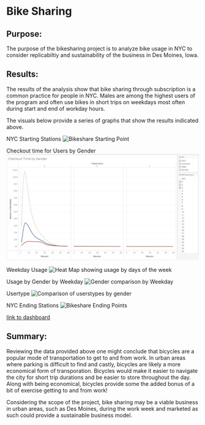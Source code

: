 # Bike Sharing 

## Purpose:
The purpose of the bikesharing project is to analyze bike usage in NYC to consider replicabiltiy and sustainability of the business in Des Moines, Iowa.

##  Results:
The results of the analysis show that bike sharing through subscription is a common practice for people in NYC. Males are among the highest users of the program and often use bikes in short trips on weekdays most often during start and end of workday hours. 


The visuals below provide a series of graphs that show the results indicated above. 

NYC Starting Stations
![Bikeshare Starting Point]("C:\Users\kathl\OneDrive\Desktop\Bootcamp_Classwork\Projects\Module_14_Tableau\resources\StartingStation.png")

Checkout time for Users by Gender
![Comparison by of bikeshare by gender](https://github.com/KathleenYager/BikeSharing_Challenge_New/blob/main/resources/Checkout_time_by_Gender.png)

Weekday Usage
![Heat Map showing usage by days of the week]("C:\Users\kathl\OneDrive\Desktop\Bootcamp_Classwork\Projects\Module_14_Tableau\resources\Trips_by_Weekday.png")

Usage by Gender by Weekday
![Gender comparison by Weekday]("C:\Users\kathl\OneDrive\Desktop\Bootcamp_Classwork\Projects\Module_14_Tableau\resources\Trips_by_Gender.png")

Usertype
![Comparison of userstypes by gender]("C:\Users\kathl\OneDrive\Desktop\Bootcamp_Classwork\Projects\Module_14_Tableau\resources\Usertype_by_Gender.png")

NYC Ending Stations
![Bikeshare Ending Points]("C:\Users\kathl\OneDrive\Desktop\Bootcamp_Classwork\Projects\Module_14_Tableau\resources\EndingStations.png")



[link to dashboard](https://public.tableau.com/app/profile/kathleen.yager/viz/NYCBikesharingReview/NYCCitiBikesharingReview?publish=yes)

## Summary: 
Reviewing the data provided above one might conclude that bicycles are a popular mode of transportation to get to and from work. In urban areas where parking is difficult to find and castly, bicycles are likely a more economical form of transporation. Bicycles would make it easier to navigate the city for short trip durations and be easier to store throughout the day. Along with being economical, bicycles provide some the added bonus of a bit of exercise getting to and from work! 

Considering the scope of the project, bike sharing may be a viable business in urban areas, such as Des Moines, during the work week and marketed as such could provide a sustainable business model. 

 
